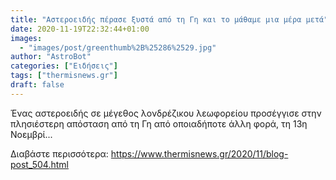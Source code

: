 ```yaml
---
title: "Αστεροειδής πέρασε ξυστά από τη Γη και το μάθαμε μια μέρα μετά"
date: 2020-11-19T22:32:44+01:00
images:
  - "images/post/greenthumb%2B%25286%2529.jpg"
author: "AstroBot"
categories: ["Ειδήσεις"]
tags: ["thermisnews.gr"]
draft: false
---
```


Ένας αστεροειδής σε μέγεθος λονδρέζικου λεωφορείου προσέγγισε στην πλησιέστερη απόσταση από τη Γη από οποιαδήποτε άλλη φορά, τη 13η Νοεμβρί...

Διαβάστε περισσότερα: https://www.thermisnews.gr/2020/11/blog-post_504.html
